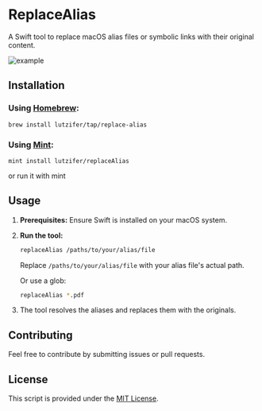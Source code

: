 # ReplaceAlias

A Swift tool to replace macOS alias files or symbolic links with their original content.

![example](https://github.com/Lutzifer/ReplaceAlias/assets/194417/4b88f639-02d2-4ee6-b8ee-2aaed680cd30)

## Installation

### Using [Homebrew](http://brew.sh/):

```
brew install lutzifer/tap/replace-alias 
```

### Using [Mint](https://github.com/yonaskolb/mint):

```
mint install lutzifer/replaceAlias 
```

or run it with mint

## Usage

1. **Prerequisites:** Ensure Swift is installed on your macOS system.

2. **Run the tool:**
    ```bash
    replaceAlias /paths/to/your/alias/file
    ```
    
    Replace `/paths/to/your/alias/file` with your alias file's actual path.
    
    Or use a glob:
    
    ```bash
    replaceAlias *.pdf
    ```

3. The tool resolves the aliases and replaces them with the originals.

## Contributing

Feel free to contribute by submitting issues or pull requests.

## License

This script is provided under the [MIT License](LICENSE).
